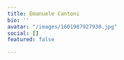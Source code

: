 ```yaml
---
title: Emanuele Cantoni
bio: ''
avatar: "/images/1601987927930.jpg"
social: []
featured: false

---
```

